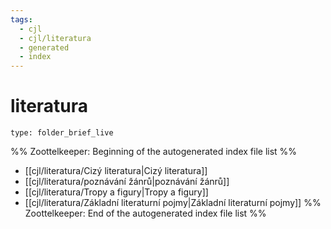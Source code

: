 ```yaml
---
tags:
  - cjl
  - cjl/literatura
  - generated
  - index
---
```

# literatura
```ccard
type: folder_brief_live
```
%% Zoottelkeeper: Beginning of the autogenerated index file list  %%
-  [[cjl/literatura/Cizý literatura|Cizý literatura]]
-  [[cjl/literatura/poznávání žánrů|poznávání žánrů]]
-  [[cjl/literatura/Tropy a figury|Tropy a figury]]
-  [[cjl/literatura/Základní literaturní pojmy|Základní literaturní pojmy]]
%% Zoottelkeeper: End of the autogenerated index file list  %%
